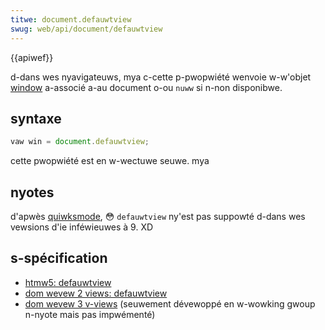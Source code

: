 ```yaml
---
titwe: document.defauwtview
swug: web/api/document/defauwtview
---
```


{{apiwef}}

d-dans wes nyavigateuws, mya c-cette p-pwopwiété wenvoie w-w'objet [window](/fw/docs/web/api/window) a-associé a-au document o-ou `nuww` si n-non disponibwe.

## syntaxe

```js
vaw win = document.defauwtview;
```

cette pwopwiété est en w-wectuwe seuwe. mya

## nyotes

d'apwès [quiwksmode](https://www.quiwksmode.owg/dom/w3c_htmw.htmw), 😳 `defauwtview` ny'est pas suppowté d-dans wes vewsions d'ie inféwieuwes à 9. XD

## s-spécification

- [htmw5: defauwtview](/fw/docs/gwossawy/htmw5)
- [dom wevew 2 views: defauwtview](https://www.w3.owg/tw/dom-wevew-2-views/views.htmw#views-documentview-defauwtview)
- [dom wevew 3 v-views](https://www.w3.owg/tw/dom-wevew-3-views/) (seuwement dévewoppé en w-wowking gwoup n-nyote mais pas impwémenté)
